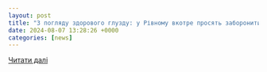 ```yaml
---
layout: post
title: "З погляду здорового глузду: у Рівному вкотре просять заборонити електросамокати"
date: 2024-08-07 13:28:26 +0000
categories: [news]
---
```


[Читати далі](https://radiotrek.rv.ua/news/z-poglyadu-zdorovogo-gluzdu-u-rivnomu-vkotre-prosyat-zaboroniti-elektrosamokati_330227.html)
